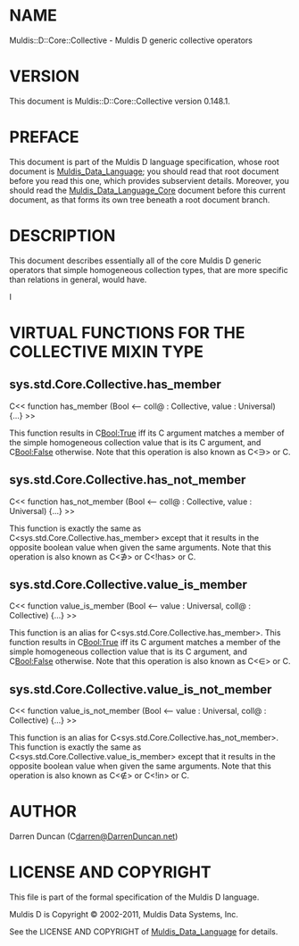 # NAME

Muldis::D::Core::Collective - Muldis D generic collective operators

# VERSION

This document is Muldis::D::Core::Collective version 0.148.1.

# PREFACE

This document is part of the Muldis D language specification, whose root
document is [Muldis_Data_Language](Muldis_Data_Language.md); you should read that root document before
you read this one, which provides subservient details.  Moreover, you
should read the [Muldis_Data_Language_Core](Muldis_Data_Language_Core.md) document before this current
document, as that forms its own tree beneath a root document branch.

# DESCRIPTION

This document describes essentially all of the core Muldis D generic
operators that simple homogeneous collection types, that are more specific
than relations in general, would have.

I<This documentation is pending.>

# VIRTUAL FUNCTIONS FOR THE COLLECTIVE MIXIN TYPE

## sys.std.Core.Collective.has_member

C<< function has_member (Bool <--
coll@ : Collective, value : Universal) {...} >>

This function results in C<Bool:True> iff its C<value> argument matches a
member of the simple homogeneous collection value that is its C<coll>
argument, and C<Bool:False> otherwise.  Note that this operation is also
known as C<∋> or C<has>.

## sys.std.Core.Collective.has_not_member

C<< function has_not_member (Bool <--
coll@ : Collective, value : Universal) {...} >>

This function is exactly the same as C<sys.std.Core.Collective.has_member>
except that it results in the opposite boolean value when given the same
arguments.  Note that this operation is also known as C<∌> or C<!has> or
C<not-has>.

## sys.std.Core.Collective.value_is_member

C<< function value_is_member (Bool <--
value : Universal, coll@ : Collective) {...} >>

This function is an alias for C<sys.std.Core.Collective.has_member>.  This
function results in C<Bool:True> iff its C<value> argument matches a member
of the simple homogeneous collection value that is its C<coll> argument,
and C<Bool:False> otherwise.  Note that this operation is also known as
C<∈> or C<in>.

## sys.std.Core.Collective.value_is_not_member

C<< function value_is_not_member (Bool <--
value : Universal, coll@ : Collective) {...} >>

This function is an alias for C<sys.std.Core.Collective.has_not_member>.
This function is exactly the same as
C<sys.std.Core.Collective.value_is_member> except that it results in the
opposite boolean value when given the same arguments.  Note that this
operation is also known as C<∉> or C<!in> or C<not-in>.

# AUTHOR

Darren Duncan (C<darren@DarrenDuncan.net>)

# LICENSE AND COPYRIGHT

This file is part of the formal specification of the Muldis D language.

Muldis D is Copyright © 2002-2011, Muldis Data Systems, Inc.

See the LICENSE AND COPYRIGHT of [Muldis_Data_Language](Muldis_Data_Language.md) for details.

